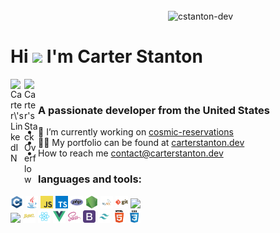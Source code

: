 <br />
<img align="right" src="https://github-readme-stats.vercel.app/api?username=cstanton-dev&count_privates=true&show_icons=true&locale=en" alt="cstanton-dev" width="50%" height="auto"/>
<br />
<h1 align="left">Hi <img src="https://media.giphy.com/media/hvRJCLFzcasrR4ia7z/giphy.gif" width="30px!important"> I'm Carter Stanton
</h1>

<a href="https://www.linkedin.com/in/carter-stanton-dev/" target="_blank">
  <img align="left" alt="Carter\'s LinkedIN" width="22px" src="https://raw.githubusercontent.com/peterthehan/peterthehan/master/assets/linkedin.svg" />
</a>
<a href="https://stackoverflow.com/users/19112310/carter-stanton" target="_blank">
  <img align="left" src="https://raw.githubusercontent.com/rahuldkjain/github-profile-readme-generator/master/src/images/icons/Social/stack-overflow.svg" alt="Carter's Stack Overflow" width="22px" />
</a>
<br />

<h3 align="left">A passionate developer from the United States</h3>
<ul>
  <li>🔭 I’m currently working on <a href="https://github.com/CStanton-dev/cosmic-reservations">cosmic-reservations</a></li>
  <li>👨‍💻 My portfolio can be found at <a href="https://carterstanton.dev">carterstanton.dev</a></li>
  <li>How to reach me <a href="mailto:contact@carterstanton.dev">contact@carterstanton.dev</a></li>
</ul>

<h3>languages and tools: </h3>

<code><img height="20" src="https://raw.githubusercontent.com/github/explore/80688e429a7d4ef2fca1e82350fe8e3517d3494d/topics/cpp/cpp.png"></code>
<code><img height="20" src="https://raw.githubusercontent.com/devicons/devicon/master/icons/java/java-original.svg"></code>
<code><img height="20" src="https://raw.githubusercontent.com/github/explore/80688e429a7d4ef2fca1e82350fe8e3517d3494d/topics/javascript/javascript.png"></code>
<code><img height="20" src="https://raw.githubusercontent.com/github/explore/80688e429a7d4ef2fca1e82350fe8e3517d3494d/topics/typescript/typescript.png"></code>
<code><img height="20" src="https://raw.githubusercontent.com/github/explore/80688e429a7d4ef2fca1e82350fe8e3517d3494d/topics/php/php.png"></code>
<code><img height="20" src="https://raw.githubusercontent.com/github/explore/80688e429a7d4ef2fca1e82350fe8e3517d3494d/topics/nodejs/nodejs.png"></code>
<code><img height="20" src="https://raw.githubusercontent.com/github/explore/80688e429a7d4ef2fca1e82350fe8e3517d3494d/topics/mysql/mysql.png"></code>
<code><img height="20" src="https://raw.githubusercontent.com/github/explore/80688e429a7d4ef2fca1e82350fe8e3517d3494d/topics/git/git.png"></code>
<code><img height="20" src="https://www.vectorlogo.zone/logos/gnu_bash/gnu_bash-icon.svg"/></code><br />
<code><img height="20" src="https://angular.io/assets/images/logos/angular/angular.svg"/></code>
<code><img height="20" src="https://raw.githubusercontent.com/github/explore/80688e429a7d4ef2fca1e82350fe8e3517d3494d/topics/babel/babel.png"></code>
<code><img height="20" src="https://raw.githubusercontent.com/github/explore/80688e429a7d4ef2fca1e82350fe8e3517d3494d/topics/react/react.png"></code>
<code><img height="20" src="https://raw.githubusercontent.com/github/explore/80688e429a7d4ef2fca1e82350fe8e3517d3494d/topics/vue/vue.png"/></code>
<code><img height="20" src="https://raw.githubusercontent.com/github/explore/80688e429a7d4ef2fca1e82350fe8e3517d3494d/topics/sass/sass.png"/></code>
<code><img height="20" src="https://raw.githubusercontent.com/github/explore/80688e429a7d4ef2fca1e82350fe8e3517d3494d/topics/bootstrap/bootstrap.png"/></code>
<code><img height="20" src="https://raw.githubusercontent.com/github/explore/80688e429a7d4ef2fca1e82350fe8e3517d3494d/topics/tailwind/tailwind.png"/></code>
<code><img height="20" src="https://raw.githubusercontent.com/github/explore/80688e429a7d4ef2fca1e82350fe8e3517d3494d/topics/html/html.png"/></code>
<code><img height="20" src="https://raw.githubusercontent.com/github/explore/80688e429a7d4ef2fca1e82350fe8e3517d3494d/topics/css/css.png"/></code>
